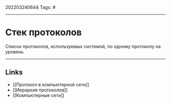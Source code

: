 202203240644
Tags: #

---

# Стек протоколов
Список протоколов, используемых системой, по одному протоколу на уровень

---
## Links
-  [[Протокол в компьютерной сети]]
- [[Иерархия протоколов]]
- [[Компьютерные сети]]
